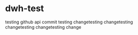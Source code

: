 # dwh-test
testing github api commit 
testing changetesting changetesting changetesting changetesting change